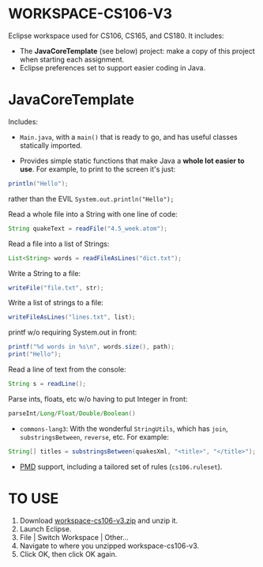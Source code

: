 # WORKSPACE-CS106-V3

Eclipse workspace used for CS106, CS165, and CS180.  It includes:
*  The **JavaCoreTemplate** (see below) project:  make a copy of this project when starting each assignment.
*  Eclipse preferences set to support easier coding in Java.


# JavaCoreTemplate

Includes:
* `Main.java`, with a `main()` that is ready to go, and has useful classes statically imported.

* Provides simple static functions that make Java a **whole lot easier to use**.  For example, to print to the screen it's just:

```java
println("Hello");
```
rather than the EVIL `System.out.println("Hello");`

Read a whole file into a String with one line of code:
```java
String quakeText = readFile("4.5_week.atom");
```
Read a file into a list of Strings:
```java
List<String> words = readFileAsLines("dict.txt");
```
Write a String to a file:
```java
writeFile("file.txt", str);
```
Write a list of strings to a file:
```java
writeFileAsLines("lines.txt", list);
```
printf w/o requiring System.out in front:
```java
printf("%d words in %s\n", words.size(), path);
print("Hello");
```
Read a line of text from the console:
```java
String s = readLine();
```
Parse ints, floats, etc w/o having to put Integer in front:
```java
parseInt/Long/Float/Double/Boolean()
```

* `commons-lang3`:  With the wonderful `StringUtils`, which has `join`, `substringsBetween`, `reverse`, etc.  For example:
```java
String[] titles = substringsBetween(quakesXml, "<title>", "</title>");
```

* [PMD](https://pmd.github.io/) support, including a tailored set of rules (`cs106.ruleset`).

# TO USE
1.  Download [workspace-cs106-v3.zip](https://github.com/ProfessorStrenn/workspace-cs106-v3/releases/download/initial_commit/workspace-cs106-v3.zip) and unzip it.
2.  Launch Eclipse.
3.  File | Switch Workspace | Other...
4.  Navigate to where you unzipped workspace-cs106-v3.
5.  Click OK, then click OK again.

